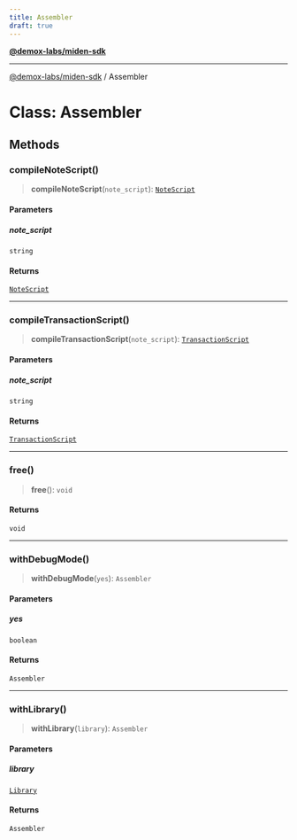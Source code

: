 ```yaml
---
title: Assembler
draft: true
---
```


[**@demox-labs/miden-sdk**](../index)

***

[@demox-labs/miden-sdk](../index) / Assembler

# Class: Assembler

## Methods

### compileNoteScript()

> **compileNoteScript**(`note_script`): [`NoteScript`](NoteScript)

#### Parameters

##### note\_script

`string`

#### Returns

[`NoteScript`](NoteScript)

***

### compileTransactionScript()

> **compileTransactionScript**(`note_script`): [`TransactionScript`](TransactionScript)

#### Parameters

##### note\_script

`string`

#### Returns

[`TransactionScript`](TransactionScript)

***

### free()

> **free**(): `void`

#### Returns

`void`

***

### withDebugMode()

> **withDebugMode**(`yes`): `Assembler`

#### Parameters

##### yes

`boolean`

#### Returns

`Assembler`

***

### withLibrary()

> **withLibrary**(`library`): `Assembler`

#### Parameters

##### library

[`Library`](Library)

#### Returns

`Assembler`
